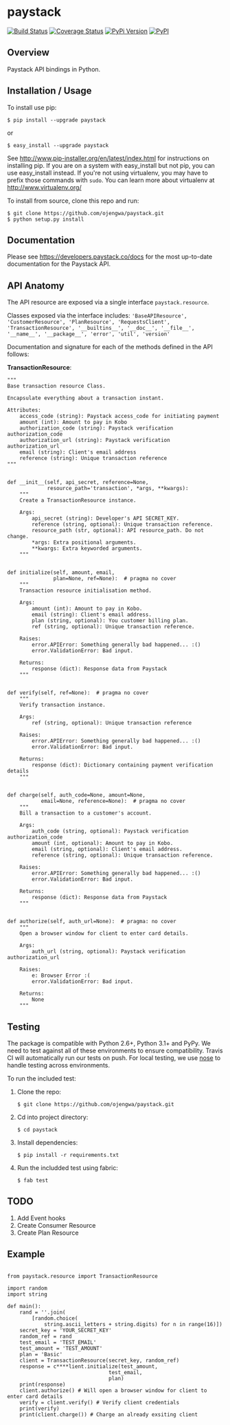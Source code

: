 paystack
===============================

[![Build Status](https://travis-ci.org/ojengwa/paystack.svg?branch=master)](https://travis-ci.org/ojengwa/paystack) [![Coverage Status](https://coveralls.io/repos/github/ojengwa/paystack/badge.svg?branch=master)](https://coveralls.io/github/ojengwa/paystack?branch=master) [![PyPi Version](https://badge.fury.io/py/paystack.svg)](https://badge.fury.io/py/paystack) [![PyPI](https://img.shields.io/pypi/dm/paystack.svg)](https://pypi.python.org/pypi/paystack)


Overview
--------

Paystack API bindings in Python.

Installation / Usage
--------------------

To install use pip:

    $ pip install --upgrade paystack

or

    $ easy_install --upgrade paystack

See http://www.pip-installer.org/en/latest/index.html for instructions
on installing pip. If you are on a system with easy_install but not
pip, you can use easy_install instead. If you're not using virtualenv,
you may have to prefix those commands with `sudo`. You can learn more
about virtualenv at http://www.virtualenv.org/

To install from source, clone this repo and run:

    $ git clone https://github.com/ojengwa/paystack.git
    $ python setup.py install


Documentation
-------------

Please see https://developers.paystack.co/docs for the most up-to-date documentation for the Paystack API.


API Anatomy
-------------

The API resource are exposed via a single interface `paystack.resource`.

Classes exposed via the interface includes:
`'BaseAPIResource', 'CustomerResource', 'PlanResource', 'RequestsClient', 'TransactionResource', '__builtins__', '__doc__', '__file__', '__name__', '__package__', 'error', 'util', 'version'`

Documentation and signature for each of the methods defined in the API follows:

**TransactionResource**:

    """
    Base transaction resource Class.

    Encapsulate everything about a transaction instant.

    Attributes:
        access_code (string): Paystack access_code for initiating payment
        amount (int): Amount to pay in Kobo
        authorization_code (string): Paystack verification authorization_code
        authorization_url (string): Paystack verification authorization_url
        email (string): Client's email address
        reference (string): Unique transaction reference
    """


    def __init__(self, api_secret, reference=None,
                 resource_path='transaction', *args, **kwargs):
        """
        Create a TransactionResource instance.

        Args:
            api_secret (string): Developer's API SECRET_KEY.
            reference (string, optional): Unique transaction reference.
            resource_path (str, optional): API resource_path. Do not change.
            *args: Extra positional arguments.
            **kwargs: Extra keyworded arguments.
        """


    def initialize(self, amount, email,
                   plan=None, ref=None):  # pragma no cover
        """
        Transaction resource initialisation method.

        Args:
            amount (int): Amount to pay in Kobo.
            email (string): Client's email address.
            plan (string, optional): You customer billing plan.
            ref (string, optional): Unique transaction reference.

        Raises:
            error.APIError: Something generally bad happened... :()
            error.ValidationError: Bad input.

        Returns:
            response (dict): Response data from Paystack
        """


    def verify(self, ref=None):  # pragma no cover
        """
        Verify transaction instance.

        Args:
            ref (string, optional): Unique transaction reference

        Raises:
            error.APIError: Something generally bad happened... :()
            error.ValidationError: Bad input.

        Returns:
            response (dict): Dictionary containing payment verification details
        """


    def charge(self, auth_code=None, amount=None,
               email=None, reference=None):  # pragma no cover
        """
        Bill a transaction to a customer's account.

        Args:
            auth_code (string, optional): Paystack verification authorization_code
            amount (int, optional): Amount to pay in Kobo.
            email (string, optional): Client's email address.
            reference (string, optional): Unique transaction reference.

        Raises:
            error.APIError: Something generally bad happened... :()
            error.ValidationError: Bad input.

        Returns:
            response (dict): Response data from Paystack
        """


    def authorize(self, auth_url=None):  # pragma: no cover
        """
        Open a browser window for client to enter card details.

        Args:
            auth_url (string, optional): Paystack verification authorization_url

        Raises:
            e: Browser Error :(
            error.ValidationError: Bad input.

        Returns:
            None
        """


Testing
-------------

The package is compatible with Python 2.6+, Python 3.1+ and PyPy.  We need to test against all of these environments to ensure compatibility.  Travis CI will automatically run our tests on push.  For local testing, we use [nose](http://nose2.readthedocs.org/en/latest/) to handle testing across environments.

To run the included test:

1. Clone the repo:

    ```$ git clone https://github.com/ojengwa/paystack.git```

2. Cd into project directory:

    ```$ cd paystack```

3. Install dependencies:

    ```$ pip install -r requirements.txt```

4. Run the includded test using fabric:

    ```$ fab test```

TODO
------------

1. Add Event hooks
2. Create Consumer Resource
3. Create Plan Resource

Example
-------

```

from paystack.resource import TransactionResource

import random
import string

def main():
    rand = ''.join(
        [random.choice(
            string.ascii_letters + string.digits) for n in range(16)])
    secret_key = 'YOUR_SECRET_KEY'
    random_ref = rand
    test_email = 'TEST_EMAIL'
    test_amount = 'TEST_AMOUNT'
    plan = 'Basic'
    client = TransactionResource(secret_key, random_ref)
    response = c****lient.initialize(test_amount,
                                 test_email,
                                 plan)
    print(response)
    client.authorize() # Will open a browser window for client to enter card details
    verify = client.verify() # Verify client credentials
    print(verify)
    print(client.charge()) # Charge an already exsiting client

```

